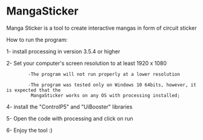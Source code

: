 # MangaSticker
Manga Sticker is a tool to create interactive mangas in form of circuit sticker



How to run the program:

1- install processing in version 3.5.4 or higher

2- Set your computer's screen resolution to at least 1920 x 1080

            -The program will not run properly at a lower resolution
            
            -The program was tested only on Windows 10 64bits, however, it is expected that the
             MangaSticker works on any OS with processing installed;
             
4- install the "ControlP5" and "UiBooster" libraries

5- Open the code with processing and click on run

6- Enjoy the tool :)
